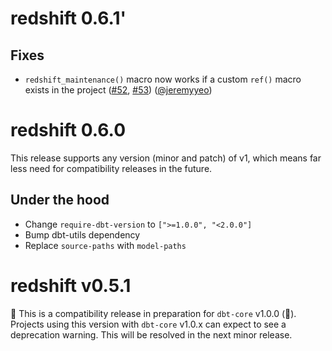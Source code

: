 # redshift 0.6.1'
## Fixes
- `redshift_maintenance()` macro now works if a custom `ref()` macro exists in the project ([#52](https://github.com/dbt-labs/redshift/issues/52), [#53](https://github.com/dbt-labs/redshift/pull/53)) ([@jeremyyeo](https://github.com/jeremyyeo))

# redshift 0.6.0

This release supports any version (minor and patch) of v1, which means far less need for compatibility releases in the future.

## Under the hood
- Change `require-dbt-version` to `[">=1.0.0", "<2.0.0"]`
- Bump dbt-utils dependency
- Replace `source-paths` with `model-paths`

# redshift v0.5.1
🚨 This is a compatibility release in preparation for `dbt-core` v1.0.0 (🎉). Projects using this version with `dbt-core` v1.0.x can expect to see a deprecation warning. This will be resolved in the next minor release.
